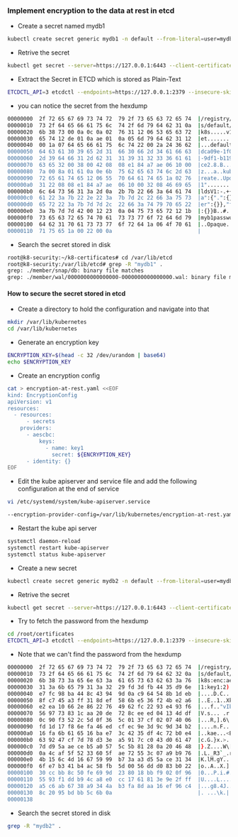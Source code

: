 ### Implement encryption to the data at rest in etcd
* Create a secret named mydb1 
``` bash
kubectl create secret generic mydb1 -n default --from-literal=user=mydb1password --server=https://127.0.0.1:6443 --client-certificate /root/k8-certificates/rk.crt --certificate-authority /root/k8-certificates/ca.crt --client-key /root/k8-certificates/rk.key
```
* Retrive the secret
``` bash
kubectl get secret --server=https://127.0.0.1:6443 --client-certificate /root/k8-certificates/rk.crt --certificate-authority /root/k8-certificates/ca.crt --client-key /root/k8-certificates/rk.key
```
* Extract the Secret in ETCD which is stored as Plain-Text
``` bash
ETCDCTL_API=3 etcdctl --endpoints=https://127.0.0.1:2379 --insecure-skip-tls-verify  --insecure-transport=false --cert /root/k8-certificates/apiserver.crt --key /root/k8-certificates/apiserver.key get /registry/secrets/default/mydb1 | hexdump -C
```
* you can notice the secret from the hexdump 
``` bash
00000000  2f 72 65 67 69 73 74 72  79 2f 73 65 63 72 65 74  |/registry/secret|
00000010  73 2f 64 65 66 61 75 6c  74 2f 6d 79 64 62 31 0a  |s/default/mydb1.|
00000020  6b 38 73 00 0a 0c 0a 02  76 31 12 06 53 65 63 72  |k8s.....v1..Secr|
00000030  65 74 12 de 01 0a ae 01  0a 05 6d 79 64 62 31 12  |et........mydb1.|
00000040  00 1a 07 64 65 66 61 75  6c 74 22 00 2a 24 36 62  |...default".*$6b|
00000050  64 63 61 30 39 65 2d 31  66 30 66 2d 34 61 66 63  |dca09e-1f0f-4afc|
00000060  2d 39 64 66 31 2d 62 31  31 39 31 32 33 36 61 61  |-9df1-b1191236aa|
00000070  63 65 32 00 38 00 42 08  08 e1 84 a7 ae 06 10 00  |ce2.8.B.........|
00000080  7a 00 8a 01 61 0a 0e 6b  75 62 65 63 74 6c 2d 63  |z...a..kubectl-c|
00000090  72 65 61 74 65 12 06 55  70 64 61 74 65 1a 02 76  |reate..Update..v|
000000a0  31 22 08 08 e1 84 a7 ae  06 10 00 32 08 46 69 65  |1".........2.Fie|
000000b0  6c 64 73 56 31 3a 2d 0a  2b 7b 22 66 3a 64 61 74  |ldsV1:-.+{"f:dat|
000000c0  61 22 3a 7b 22 2e 22 3a  7b 7d 2c 22 66 3a 75 73  |a":{".":{},"f:us|
000000d0  65 72 22 3a 7b 7d 7d 2c  22 66 3a 74 79 70 65 22  |er":{}},"f:type"|
000000e0  3a 7b 7d 7d 42 00 12 23  0a 04 75 73 65 72 12 1b  |:{}}B..#..user..|
000000f0  73 65 63 72 65 74 70 61  73 73 77 6f 72 64 6d 79  |myb1password    |
00000100  64 62 31 70 61 73 73 77  6f 72 64 1a 06 4f 70 61  |..Opaque.."..   |
00000110  71 75 65 1a 00 22 00 0a                           |                |
```
* Search the secret stored in disk
``` bash
root@k8-security:~/k8-certificates# cd /var/lib/etcd 
root@k8-security:/var/lib/etcd# grep -R "mydb1" .
grep: ./member/snap/db: binary file matches
grep: ./member/wal/0000000000000000-0000000000000000.wal: binary file matches
```
#### How to secure the secret stored in etcd 
* Create a directory to hold the configuration and navigate into that 
``` bash
mkdir /var/lib/kubernetes
cd /var/lib/kubernetes
```
* Generate an encryption key
``` bash
ENCRYPTION_KEY=$(head -c 32 /dev/urandom | base64)
echo $ENCRYPTION_KEY
```
* Create an encryption config
``` bash
cat > encryption-at-rest.yaml <<EOF
kind: EncryptionConfig
apiVersion: v1
resources:
  - resources:
      - secrets
    providers:
      - aescbc:
          keys:
            - name: key1
              secret: ${ENCRYPTION_KEY}
      - identity: {}
EOF
```
* Edit the kube apiserver and service file and add the following configuration at the end of service
``` bash
vi /etc/systemd/system/kube-apiserver.service
```
``` bash
--encryption-provider-config=/var/lib/kubernetes/encryption-at-rest.yaml
```
* Restart the kube api server
``` bash
systemctl daemon-reload
systemctl restart kube-apiserver
systemctl status kube-apiserver
```
* Create a new secret 
``` bash
kubectl create secret generic mydb2 -n default --from-literal=user=mydb2password --server=https://127.0.0.1:6443 --client-certificate /root/k8-certificates/rk.crt --certificate-authority /root/k8-certificates/ca.crt --client-key /root/k8-certificates/rk.key
```
* Retrive the secret
``` bash
kubectl get secret --server=https://127.0.0.1:6443 --client-certificate /root/k8-certificates/rk.crt --certificate-authority /root/k8-certificates/ca.crt --client-key /root/k8-certificates/rk.key
```
* Try to fetch the password from the hexdump
``` bash
cd /root/certificates
ETCDCTL_API=3 etcdctl --endpoints=https://127.0.0.1:2379 --insecure-skip-tls-verify  --insecure-transport=false --cert /root/k8-certificates/apiserver.crt --key /root/k8-certificates/apiserver.key get /registry/secrets/default/mydb2 | hexdump -C
```
* Note that we can't find the password from the hexdump
``` bash
00000000  2f 72 65 67 69 73 74 72  79 2f 73 65 63 72 65 74  |/registry/secret|
00000010  73 2f 64 65 66 61 75 6c  74 2f 6d 79 64 62 32 0a  |s/default/mydb2.|
00000020  6b 38 73 3a 65 6e 63 3a  61 65 73 63 62 63 3a 76  |k8s:enc:aescbc:v|
00000030  31 3a 6b 65 79 31 3a 32  29 fd 3d fb 44 35 d9 6e  |1:key1:2).=.D5.n|
00000040  e7 fc 98 ba 44 8c 43 94  9d 0a c9 64 54 8b 1d eb  |....D.C....dT...|
00000050  8f c7 45 a3 ff 31 8d ef  58 6b e5 36 f2 4b e2 a6  |..E..1..Xk.6.K..|
00000060  e2 ea 10 66 2e 86 22 76  49 62 fc 22 93 e4 93 f6  |...f.."vIb."....|
00000070  56 97 73 83 1c aa 20 de  72 8c ee ed 04 13 4d df  |V.s... .r.....M.|
00000080  0c 90 f3 52 2c 5d 0f 36  5c 01 37 cf 02 07 40 06  |...R,].6\.7...@.|
00000090  fd 1d 17 f8 6e fa 46 ed  cf ec 9e 3d 9c 9d 34 b2  |....n.F....=..4.|
000000a0  16 fa 6b 61 65 16 ba e7  3c 42 35 df 4c 72 b0 e4  |..kae...<B5.Lr..|
000000b0  63 92 47 cf 7d 78 d3 3e  a5 91 7c c0 43 d0 61 47  |c.G.}x.>..|.C.aG|
000000c0  7d d9 5a ae ce b5 a0 57  5c 5b 81 28 0a 20 46 48  |}.Z....W\[.(. FH|
000000d0  0a 4c af 5f 52 33 60 5f  ae 72 55 3c 07 a9 b9 76  |.L._R3`_.rU<...v|
000000e0  4b 15 6c 4d 16 67 59 99  b7 3a a3 d5 5a ce 31 34  |K.lM.gY..:..Z.14|
000000f0  6f e7 b3 41 b4 ac 58 fb  5d 00 56 dd d0 83 b0 22  |o..A..X.].V...."|
00000100  30 cc bb 8c 50 fe 69 9d  23 80 18 bb f9 02 0f 96  |0...P.i.#.......|
00000110  55 93 f1 dd b9 4c a8 e0  cc 17 61 81 3e 9e 2f ff  |U....L....a.>./.|
00000120  a5 c6 ab 67 38 a9 34 4a  b3 fa 8d aa 16 ef 96 c4  |...g8.4J........|
00000130  8c 20 95 bd bb 5c 6b 0a                           |. ...\k.|
00000138
```
* Search the secret stored in disk 
``` bash
grep -R "mydb2" .
```
